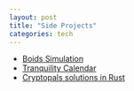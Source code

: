 ```yaml
---
layout: post
title: "Side Projects"
categories: tech
---
```


- [Boids Simulation](http://anoopelias.github.io/boids/)
- [Tranquility Calendar](https://anoopelias.github.io/tranquility-calendar/)
- [Cryptopals solutions in Rust](https://github.com/anoopelias/matasano)